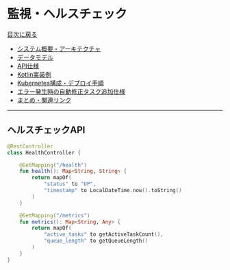 # 監視・ヘルスチェック

[目次に戻る](./taskQueueSystemDesign.md)

- [システム概要・アーキテクチャ](./systemOverview.md)
- [データモデル](./dataModel.md)
- [API仕様](./apiSpec.md)
- [Kotlin実装例](./kotlinExamples.md)
- [Kubernetes構成・デプロイ手順](./kubernetesAndDeploy.md)
- [エラー発生時の自動修正タスク追加仕様](./autoFixTask.md)
- [まとめ・関連リンク](./summaryAndLinks.md)

---

## ヘルスチェックAPI
```kotlin
@RestController
class HealthController {

    @GetMapping("/health")
    fun health(): Map<String, String> {
        return mapOf(
            "status" to "UP",
            "timestamp" to LocalDateTime.now().toString()
        )
    }

    @GetMapping("/metrics")
    fun metrics(): Map<String, Any> {
        return mapOf(
            "active_tasks" to getActiveTaskCount(),
            "queue_length" to getQueueLength()
        )
    }
}
``` 